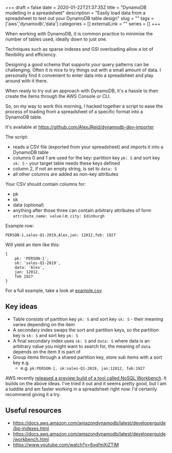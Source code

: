 +++ 
draft = false
date = 2020-01-22T21:37:35Z
title = "DynamoDB modelling in a spreadsheet"
description = "Easily load data from a spreadsheet to test out your DynamoDB table design"
slug = "" 
tags = ['aws','dynamodb','data']
categories = []
externalLink = ""
series = []
+++

When working with DynamoDB, it is common practice to minimise the number of tables used, ideally down to just one.

Techniques such as sparse indexes and GSI overloading allow a lot of flexibility and efficiency.

Designing a good schema that supports your query patterns can be challenging. Often it is nice to try things out with a small amount of data. I personally find it convenient to enter data into a spreadsheet and play around with it there.

When ready to try out an approach with DynamoDB, it's a hassle to then create the items through the AWS Console or CLI. 

So, on my way to work this morning, I hacked together a script to ease the process of loading from a spreadsheet of a specific format into a DynamoDB table.

It's available at https://github.com/AlexJReid/dynamodb-dev-importer

The script:
- reads a CSV file (exported from your spreadsheet) and imports it into a DynamoDB table 
- columns 0 and 1 are used for the key: partition key `pk: S` and sort key `sk: S` - your target table needs these keys defined
- column 2, if not an empty string, is set to `data: S`
- all other columns are added as non-key attributes

Your CSV should contain columns for:
- pk
- sk
- data (optional)
- anything after those three can contain arbitrary attributes of form `attribute_name: value` i.e. `city: Edinburgh`

Example row:
```
PERSON-1,sales-Q1-2019,Alex,jan: 12012,feb: 1927
```

Will yield an item like this:
```
{
    pk: 'PERSON-1',
    sk: 'sales-Q1-2019',
    data: 'Alex',
    jan: 12012,
    feb 1927
}
```

For a full example, take a look at [example.csv](https://github.com/AlexJReid/dynamodb-dev-importer/blob/master/example.csv).

## Key ideas
- Table consists of partition key `pk: S` and sort key `sk: S` - their meaning varies depending on the item
- A secondary index swaps the sort and partition keys, so the partition key is `sk: S` and sort key `pk: S`
- A final secondary index uses `sk: S` and `data: S` where data is an arbitrary value you might want to search for, the meaning of `data` depends on the item it is part of
- Group items through a shared partition key, store _sub_ items with a sort key e.g. 
    - e.g. `pk:PERSON-1, sk:sales-Q1-2019, jan:12012, feb:1927`

AWS recently [released a preview build of a tool called NoSQL Workbench](https://aws.amazon.com/blogs/aws/nosql-workbench-for-amazon-dynamodb-available-in-preview/). It builds on the above ideas. I've tried it out and it seems pretty good, but I am a luddite and am faster working in a spreadsheet right now. I'd certainly recommend giving it a try.

## Useful resources
- https://docs.aws.amazon.com/amazondynamodb/latest/developerguide/bp-indexes.html
- https://docs.aws.amazon.com/amazondynamodb/latest/developerguide/workbench.html
- https://www.youtube.com/watch?v=6yqfmXiZTlM